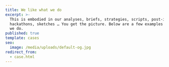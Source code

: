 ```yaml
---
title: We like what we do
excerpt: >-
  This is embodied in our analyses, briefs, strategies, scripts, post-it notes,
  hackathons, sketches … You get the picture. Below are a few examples of what
  we do.
published: true
template: cases
seo:
  image: /media/uploads/default-og.jpg
redirect_from:
  - case.html
---
```


